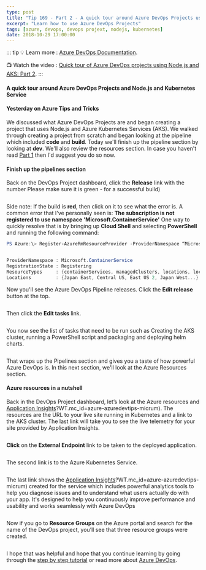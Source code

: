```yaml
---
type: post
title: "Tip 169 - Part 2 - A quick tour around Azure DevOps Projects using Node.js and AKS"
excerpt: "Learn how to use Azure DevOps Projects"
tags: [azure, devops, devops projext, nodejs, kubernetes]
date: 2018-10-29 17:00:00
---
```


::: tip
:bulb: Learn more : [Azure DevOps Documentation](https://docs.microsoft.com/azure/devops/?WT.mc_id=docs-azuredevtips-micrum). 

:tv: Watch the video : [Quick tour of Azure DevOps projects using Node.js and AKS: Part 2](https://www.youtube.com/watch?v=QxTqEajKOqo&list=PLLasX02E8BPCNCK8Thcxu-Y-XcBUbhFWC&index=48?WT.mc_id=youtube-azuredevtips-micrum).
:::

#### A quick tour around Azure DevOps Projects and Node.js and Kubernetes Service
 
#### Yesterday on Azure Tips and Tricks 
 
We discussed what Azure DevOps Projects are and began creating a project that uses Node.js and Azure Kubernetes Services (AKS). We walked through creating a project from scratch and began looking at the pipeline which included **code** and **build**. Today we'll finish up the pipeline section by looking at **dev**. We'll also review the resources section. In case you haven't read [Part 1](tip168.html) then I'd suggest you do so now. 


#### Finish up the pipelines section

Back on the DevOps Project dashboard, click the **Release** link with the number Please make sure it is green - for a successful build)

<img :src="$withBase('/files/devops-k8s11.png')">

Side note: If the build is **red**, then click on it to see what the error is. A common error that I've personally seen is: **The subscription is not registered to use namespace 'Microsoft.ContainerService'** One way to quickly resolve that is by bringing up **Cloud Shell** and selecting **PowerShell** and running the following command:

```powershell
PS Azure:\> Register-AzureRmResourceProvider -ProviderNamespace “Microsoft.ContainerService”


ProviderNamespace : Microsoft.ContainerService
RegistrationState : Registering
ResourceTypes     : {containerServices, managedClusters, locations, locations/operationresults...}
Locations         : {Japan East, Central US, East US 2, Japan West...}
```

Now you'll see the Azure DevOps Pipeline releases. Click the **Edit release** button at the top.

<img :src="$withBase('/files/devops-k8s12.png')">

Then click the **Edit tasks** link.

<img :src="$withBase('/files/devops-k8s13.png')">

You now see the list of tasks that need to be run such as Creating the AKS cluster, running a PowerShell script and packaging and deploying helm charts.

<img :src="$withBase('/files/devops-k8s14.png')">

That wraps up the Pipelines section and gives you a taste of how powerful Azure DevOps is. In this next section, we'll look at the Azure Resources section. 


#### Azure resources in a nutshell

Back in the DevOps Project dashboard, let’s look at the Azure resources and [Application Insights](https://azure.microsoft.com/services/application-insights?WT.mc_id=azure-azuredevtips-micrum)?WT.mc_id=azure-azuredevtips-micrum). The resources are the URL to your live site running in Kubernetes and a link to the AKS cluster. The last link will take you to see the live telemetry for your site provided by Application Insights.

<img :src="$withBase('/files/devops-k8s15.png')">

**Click** on the **External Endpoint** link to be taken to the deployed application.

<img :src="$withBase('/files/devops-k8s16.png')">

The second link is to the Azure Kubernetes Service.

<img :src="$withBase('/files/devops-k8s17.png')">

The last link shows the [Application Insights](https://azure.microsoft.com/services/application-insights?WT.mc_id=azure-azuredevtips-micrum)?WT.mc_id=azure-azuredevtips-micrum) created for the service which  includes powerful analytics tools to help you diagnose issues and to understand what users actually do with your app. It's designed to help you continuously improve performance and usability and works seamlessly with Azure DevOps

<img :src="$withBase('/files/devops-k8s18.png')">

Now if you go to **Resource Groups** on the Azure portal and search for the name of the DevOps project, you’ll see that three resource groups were created.

<img :src="$withBase('/files/devops-k8s19.png')">


I hope that was helpful and hope that you continue learning by going through the [step by step tutorial](https://docs.microsoft.com/azure/devops-project/azure-devops-project-aks?toc=%2F%2Fazure%2Fdevops-project%2Ftoc.json&bc=%2F%2Fazure%2Fbread%2Ftoc.json?WT.mc_id=docs-azuredevtips-micrum) or read more about [Azure DevOps](https://azure.microsoft.com/blog/introducing-azure-devops?WT.mc_id=azure-azuredevtips-micrum).


